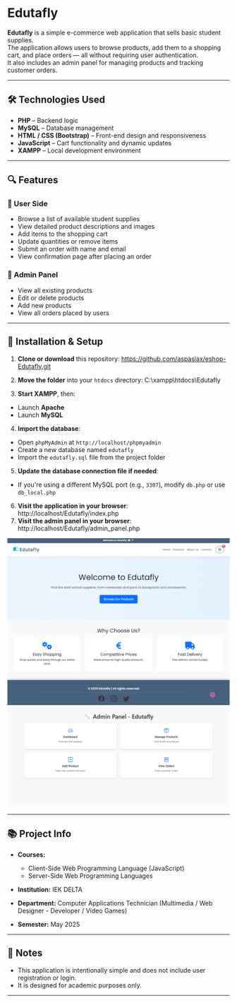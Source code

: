 # Edutafly

**Edutafly** is a simple e-commerce web application that sells basic student supplies.  
The application allows users to browse products, add them to a shopping cart, and place orders — all without requiring user authentication.  
It also includes an admin panel for managing products and tracking customer orders.

---

## 🛠️ Technologies Used

- **PHP** – Backend logic
- **MySQL** – Database management
- **HTML / CSS (Bootstrap)** – Front-end design and responsiveness
- **JavaScript** – Cart functionality and dynamic updates
- **XAMPP** – Local development environment

---

## 🔍 Features

### 👤 User Side
- Browse a list of available student supplies
- View detailed product descriptions and images
- Add items to the shopping cart
- Update quantities or remove items
- Submit an order with name and email
- View confirmation page after placing an order

### 🛒 Admin Panel
- View all existing products
- Edit or delete products
- Add new products
- View all orders placed by users

---

## 🚀 Installation & Setup

1. **Clone or download** this repository:
https://github.com/aspasiax/eshop-Edutafly.git

2. **Move the folder** into your `htdocs` directory: C:\xampp\htdocs\Edutafly

3. **Start XAMPP**, then:
- Launch **Apache**
- Launch **MySQL**

4. **Import the database**:
- Open `phpMyAdmin` at `http://localhost/phpmyadmin`
- Create a new database named `edutafly`
- Import the `edutafly.sql` file from the project folder

5. **Update the database connection file if needed**:
- If you're using a different MySQL port (e.g., `3307`), modify `db.php` or use `db_local.php`

6. **Visit the application in your browser**: http://localhost/Edutafly/index.php
7. **Visit the admin panel in your browser**: http://localhost/Edutafly/admin_panel.php

![Home Page](resources/HomePage.png)
![Admin Panel](resources/AdminPanel.png)

---


## 📚 Project Info

- **Courses:**  
  - Client-Side Web Programming Language (JavaScript)  
  - Server-Side Web Programming Languages  

- **Institution:** IEK DELTA  
- **Department:** Computer Applications Technician (Multimedia / Web Designer - Developer / Video Games) 
- **Semester:** May 2025  
 

---

## 💬 Notes

- This application is intentionally simple and does not include user registration or login.
- It is designed for academic purposes only.

---
